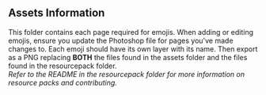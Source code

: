 ## Assets Information
This folder contains each page required for emojis. When adding or editing emojis, ensure you update the Photoshop file for pages you've made changes to. Each emoji should have its own layer with its name. Then export as a PNG replacing **BOTH** the files found in the assets folder and the files found in the resourcepack folder.  
*Refer to the README in the resourcepack folder for more information on resource packs and contributing.*